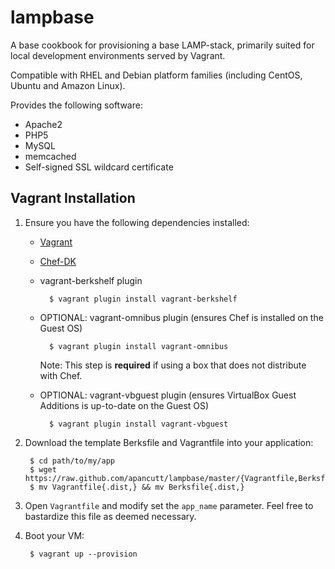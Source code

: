 # lampbase

A base cookbook for provisioning a base LAMP-stack, primarily suited for local development environments served by Vagrant.

Compatible with RHEL and Debian platform families (including CentOS, Ubuntu and Amazon Linux).

Provides the following software:

* Apache2
* PHP5
* MySQL
* memcached
* Self-signed SSL wildcard certificate

## Vagrant Installation

1. Ensure you have the following dependencies installed:
    * [Vagrant](https://www.vagrantup.com/downloads.html)
    * [Chef-DK](https://downloads.getchef.com/chef-dk/)
    * vagrant-berkshelf plugin
    
            $ vagrant plugin install vagrant-berkshelf

    * OPTIONAL: vagrant-omnibus plugin (ensures Chef is installed on the Guest OS)
    
            $ vagrant plugin install vagrant-omnibus

        Note: This step is **required** if using a box that does not distribute with Chef.
        
    * OPTIONAL: vagrant-vbguest plugin (ensures VirtualBox Guest Additions is up-to-date on the Guest OS)
    
            $ vagrant plugin install vagrant-vbguest

2. Download the template Berksfile and Vagrantfile into your application:

        $ cd path/to/my/app
        $ wget https://raw.github.com/apancutt/lampbase/master/{Vagrantfile,Berksfile}.dist
        $ mv Vagrantfile{.dist,} && mv Berksfile{.dist,}

3. Open `Vagrantfile` and modify set the `app_name` parameter. Feel free to bastardize this file as deemed necessary.

4. Boot your VM:

        $ vagrant up --provision

